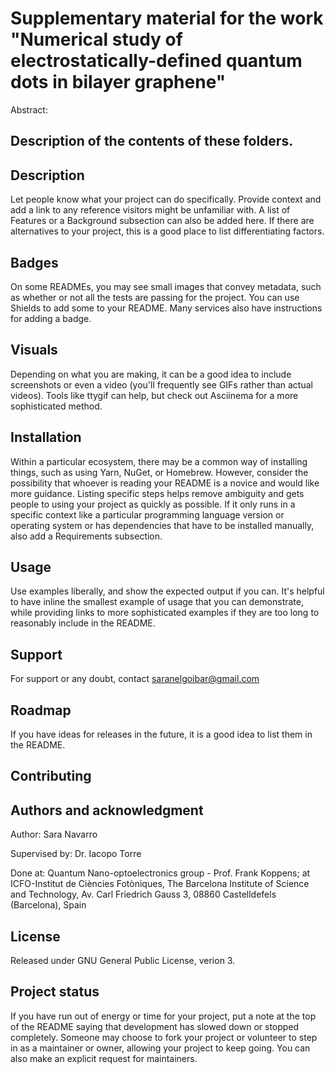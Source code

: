 # Supplementary material for the work "Numerical study of electrostatically-defined quantum dots in bilayer graphene"

Abstract:


## Description of the contents of these folders.


## Description
Let people know what your project can do specifically. Provide context and add a link to any reference visitors might be unfamiliar with. A list of Features or a Background subsection can also be added here. If there are alternatives to your project, this is a good place to list differentiating factors.

## Badges
On some READMEs, you may see small images that convey metadata, such as whether or not all the tests are passing for the project. You can use Shields to add some to your README. Many services also have instructions for adding a badge.

## Visuals
Depending on what you are making, it can be a good idea to include screenshots or even a video (you'll frequently see GIFs rather than actual videos). Tools like ttygif can help, but check out Asciinema for a more sophisticated method.

## Installation
Within a particular ecosystem, there may be a common way of installing things, such as using Yarn, NuGet, or Homebrew. However, consider the possibility that whoever is reading your README is a novice and would like more guidance. Listing specific steps helps remove ambiguity and gets people to using your project as quickly as possible. If it only runs in a specific context like a particular programming language version or operating system or has dependencies that have to be installed manually, also add a Requirements subsection.

## Usage
Use examples liberally, and show the expected output if you can. It's helpful to have inline the smallest example of usage that you can demonstrate, while providing links to more sophisticated examples if they are too long to reasonably include in the README.

## Support
For support or any doubt, contact saranelgoibar@gmail.com
## Roadmap
If you have ideas for releases in the future, it is a good idea to list them in the README.

## Contributing

## Authors and acknowledgment
Author: Sara Navarro

Supervised by: Dr. Iacopo Torre

Done at: Quantum Nano-optoelectronics group - Prof. Frank Koppens; at ICFO-Institut de Ciències Fotòniques, The Barcelona Institute of Science and Technology, Av. Carl Friedrich Gauss 3, 08860 Castelldefels (Barcelona), Spain

## License
Released under GNU General Public License, verion 3.

## Project status
If you have run out of energy or time for your project, put a note at the top of the README saying that development has slowed down or stopped completely. Someone may choose to fork your project or volunteer to step in as a maintainer or owner, allowing your project to keep going. You can also make an explicit request for maintainers.
